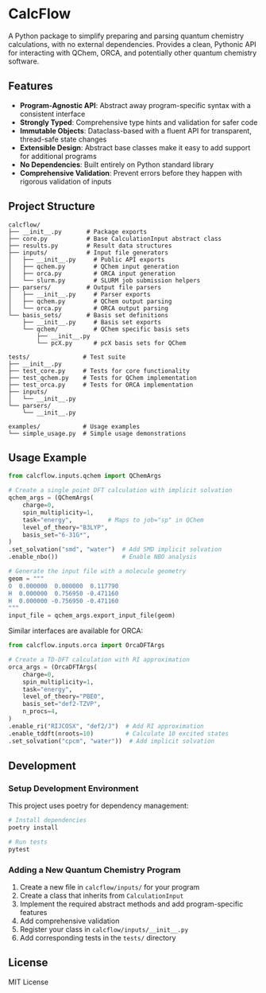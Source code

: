# CalcFlow

A Python package to simplify preparing and parsing quantum chemistry calculations, with no external dependencies. Provides a clean, Pythonic API for interacting with QChem, ORCA, and potentially other quantum chemistry software.

## Features

- **Program-Agnostic API**: Abstract away program-specific syntax with a consistent interface
- **Strongly Typed**: Comprehensive type hints and validation for safer code
- **Immutable Objects**: Dataclass-based with a fluent API for transparent, thread-safe state changes
- **Extensible Design**: Abstract base classes make it easy to add support for additional programs
- **No Dependencies**: Built entirely on Python standard library
- **Comprehensive Validation**: Prevent errors before they happen with rigorous validation of inputs

## Project Structure

```
calcflow/
├── __init__.py       # Package exports
├── core.py           # Base CalculationInput abstract class
├── results.py        # Result data structures
├── inputs/           # Input file generators
│   ├── __init__.py     # Public API exports
│   ├── qchem.py        # QChem input generation
│   ├── orca.py         # ORCA input generation
│   └── slurm.py        # SLURM job submission helpers
├── parsers/          # Output file parsers
│   ├── __init__.py     # Parser exports
│   ├── qchem.py        # QChem output parsing
│   └── orca.py         # ORCA output parsing
└── basis_sets/       # Basis set definitions
    ├── __init__.py     # Basis set exports
    └── qchem/          # QChem specific basis sets
        ├── __init__.py
        └── pcX.py      # pcX basis sets for QChem

tests/               # Test suite
├── __init__.py
├── test_core.py     # Tests for core functionality
├── test_qchem.py    # Tests for QChem implementation
├── test_orca.py     # Tests for ORCA implementation
├── inputs/
│   └── __init__.py
└── parsers/
    └── __init__.py

examples/            # Usage examples
└── simple_usage.py  # Simple usage demonstrations
```

## Usage Example

```python
from calcflow.inputs.qchem import QChemArgs

# Create a single point DFT calculation with implicit solvation
qchem_args = (QChemArgs(
    charge=0,
    spin_multiplicity=1,
    task="energy",          # Maps to job="sp" in QChem
    level_of_theory="B3LYP",
    basis_set="6-31G*",
)
.set_solvation("smd", "water")  # Add SMD implicit solvation
.enable_nbo())                  # Enable NBO analysis

# Generate the input file with a molecule geometry
geom = """
O  0.000000  0.000000  0.117790
H  0.000000  0.756950 -0.471160
H  0.000000 -0.756950 -0.471160
"""
input_file = qchem_args.export_input_file(geom)
```

Similar interfaces are available for ORCA:

```python
from calcflow.inputs.orca import OrcaDFTArgs

# Create a TD-DFT calculation with RI approximation
orca_args = (OrcaDFTArgs(
    charge=0,
    spin_multiplicity=1,
    task="energy",
    level_of_theory="PBE0",
    basis_set="def2-TZVP",
    n_procs=4,
)
.enable_ri("RIJCOSX", "def2/J")  # Add RI approximation
.enable_tddft(nroots=10)         # Calculate 10 excited states
.set_solvation("cpcm", "water"))  # Add implicit solvation
```

## Development

### Setup Development Environment

This project uses poetry for dependency management:

```bash
# Install dependencies
poetry install

# Run tests
pytest
```

### Adding a New Quantum Chemistry Program

1. Create a new file in `calcflow/inputs/` for your program
2. Create a class that inherits from `CalculationInput` 
3. Implement the required abstract methods and add program-specific features
4. Add comprehensive validation
5. Register your class in `calcflow/inputs/__init__.py`
6. Add corresponding tests in the `tests/` directory

## License

MIT License
